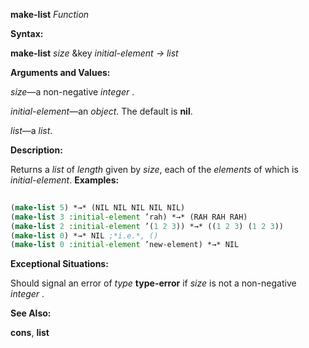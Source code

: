 **make-list** *Function* 



**Syntax:** 



**make-list** *size* &amp;key *initial-element → list* 



**Arguments and Values:** 



*size*—a non-negative *integer* . 



*initial-element*—an *object*. The default is **nil**. 



*list*—a *list*. 



**Description:** 



Returns a *list* of *length* given by *size*, each of the *elements* of which is *initial-element*. **Examples:**
```lisp
 
(make-list 5) *→* (NIL NIL NIL NIL NIL) 
(make-list 3 :initial-element ’rah) *→* (RAH RAH RAH) 
(make-list 2 :initial-element ’(1 2 3)) *→* ((1 2 3) (1 2 3)) 
(make-list 0) *→* NIL ;*i.e.*, () 
(make-list 0 :initial-element ’new-element) *→* NIL 

```
**Exceptional Situations:** 



Should signal an error of *type* **type-error** if *size* is not a non-negative *integer* . 



**See Also:** 



**cons**, **list** 



